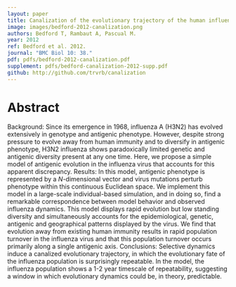 ```yaml
---
layout: paper
title: Canalization of the evolutionary trajectory of the human influenza virus
image: images/bedford-2012-canalization.png
authors: Bedford T, Rambaut A, Pascual M.
year: 2012
ref: Bedford et al. 2012.
journal: "BMC Biol 10: 38."
pdf: pdfs/bedford-2012-canalization.pdf
supplement: pdfs/bedford-canalization-2012-supp.pdf
github: http://github.com/trvrb/canalization
---
```


# Abstract

Background: Since its emergence in 1968, influenza A (H3N2) has evolved extensively in genotype and antigenic phenotype. However, despite strong pressure to evolve away from human immunity and to diversify in antigenic phenotype, H3N2 influenza shows paradoxically limited genetic and antigenic diversity present at any one time. Here, we propose a simple model of antigenic evolution in the influenza virus that accounts for this apparent discrepancy. Results: In this model, antigenic phenotype is represented by a *N*-dimensional vector and virus mutations perturb phenotype within this continuous Euclidean space. We implement this model in a large-scale individual-based simulation, and in doing so, find a remarkable correspondence between model behavior and observed influenza dynamics. This model displays rapid evolution but low standing diversity and simultaneously accounts for the epidemiological, genetic, antigenic and geographical patterns displayed by the virus. We find that evolution away from existing human immunity results in rapid population turnover in the influenza virus and that this population turnover occurs primarily along a single antigenic axis. Conclusions: Selective dynamics induce a canalized evolutionary trajectory, in which the evolutionary fate of the influenza population is surprisingly repeatable. In the model, the influenza population shows a 1-2 year timescale of repeatability, suggesting a window in which evolutionary dynamics could be, in theory, predictable.
